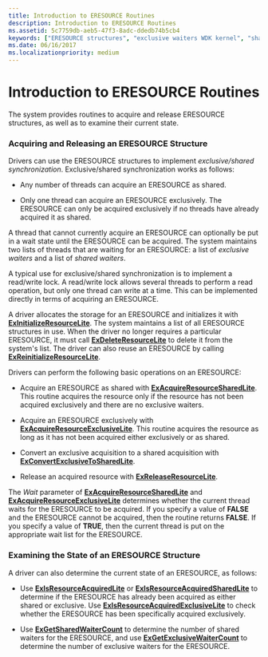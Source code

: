 ```yaml
---
title: Introduction to ERESOURCE Routines
description: Introduction to ERESOURCE Routines
ms.assetid: 5c7759db-aeb5-47f3-8adc-ddedb74b5cb4
keywords: ["ERESOURCE structures", "exclusive waiters WDK kernel", "shared waiters WDK kernel", "exclusive/shared synchronization WDK kernel", "synchronization WDK kernel , exclusive/shared", "waiters WDK kernel"]
ms.date: 06/16/2017
ms.localizationpriority: medium
---
```


# Introduction to ERESOURCE Routines





The system provides routines to acquire and release ERESOURCE structures, as well as to examine their current state.

### Acquiring and Releasing an ERESOURCE Structure

Drivers can use the ERESOURCE structures to implement *exclusive/shared synchronization*. Exclusive/shared synchronization works as follows:

-   Any number of threads can acquire an ERESOURCE as shared.

-   Only one thread can acquire an ERESOURCE exclusively. The ERESOURCE can only be acquired exclusively if no threads have already acquired it as shared.

A thread that cannot currently acquire an ERESOURCE can optionally be put in a wait state until the ERESOURCE can be acquired. The system maintains two lists of threads that are waiting for an ERESOURCE: a list of *exclusive waiters* and a list of *shared waiters*.

A typical use for exclusive/shared synchronization is to implement a read/write lock. A read/write lock allows several threads to perform a read operation, but only one thread can write at a time. This can be implemented directly in terms of acquiring an ERESOURCE.

A driver allocates the storage for an ERESOURCE and initializes it with [**ExInitializeResourceLite**](https://docs.microsoft.com/windows-hardware/drivers/ddi/content/wdm/nf-wdm-exinitializeresourcelite). The system maintains a list of all ERESOURCE structures in use. When the driver no longer requires a particular ERESOURCE, it must call [**ExDeleteResourceLite**](https://docs.microsoft.com/windows-hardware/drivers/ddi/content/wdm/nf-wdm-exdeleteresourcelite) to delete it from the system's list. The driver can also reuse an ERESOURCE by calling [**ExReinitializeResourceLite**](https://docs.microsoft.com/windows-hardware/drivers/ddi/content/wdm/nf-wdm-exreinitializeresourcelite).

Drivers can perform the following basic operations on an ERESOURCE:

-   Acquire an ERESOURCE as shared with [**ExAcquireResourceSharedLite**](https://msdn.microsoft.com/library/windows/hardware/ff544363). This routine acquires the resource only if the resource has not been acquired exclusively and there are no exclusive waiters.

-   Acquire an ERESOURCE exclusively with [**ExAcquireResourceExclusiveLite**](https://msdn.microsoft.com/library/windows/hardware/ff544351). This routine acquires the resource as long as it has not been acquired either exclusively or as shared.

-   Convert an exclusive acquisition to a shared acquisition with [**ExConvertExclusiveToSharedLite**](https://msdn.microsoft.com/library/windows/hardware/ff544558).

-   Release an acquired resource with [**ExReleaseResourceLite**](https://docs.microsoft.com/windows-hardware/drivers/ddi/content/wdm/nf-wdm-exreleaseresourcelite).

The *Wait* parameter of [**ExAcquireResourceSharedLite**](https://msdn.microsoft.com/library/windows/hardware/ff544363) and [**ExAcquireResourceExclusiveLite**](https://msdn.microsoft.com/library/windows/hardware/ff544351) determines whether the current thread waits for the ERESOURCE to be acquired. If you specify a value of **FALSE** and the ERESOURCE cannot be acquired, then the routine returns **FALSE**. If you specify a value of **TRUE**, then the current thread is put on the appropriate wait list for the ERESOURCE.

### Examining the State of an ERESOURCE Structure

A driver can also determine the current state of an ERESOURCE, as follows:

-   Use [**ExIsResourceAcquiredLite**](https://docs.microsoft.com/previous-versions/windows/hardware/drivers/ff545466(v=vs.85)) or [**ExIsResourceAcquiredSharedLite**](https://docs.microsoft.com/windows-hardware/drivers/ddi/content/wdm/nf-wdm-exisresourceacquiredsharedlite) to determine if the ERESOURCE has already been acquired as either shared or exclusive. Use [**ExIsResourceAcquiredExclusiveLite**](https://docs.microsoft.com/windows-hardware/drivers/ddi/content/wdm/nf-wdm-exisresourceacquiredexclusivelite) to check whether the ERESOURCE has been specifically acquired exclusively.

-   Use [**ExGetSharedWaiterCount**](https://docs.microsoft.com/windows-hardware/drivers/ddi/content/wdm/nf-wdm-exgetsharedwaitercount) to determine the number of shared waiters for the ERESOURCE, and use [**ExGetExclusiveWaiterCount**](https://docs.microsoft.com/windows-hardware/drivers/ddi/content/wdm/nf-wdm-exgetexclusivewaitercount) to determine the number of exclusive waiters for the ERESOURCE.

 

 





